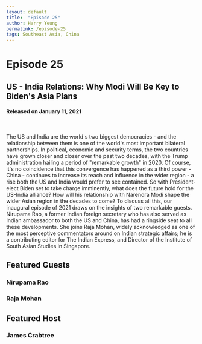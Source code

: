 ```yaml
---
layout: default
title:  "Episode 25"
author: Harry Yeung
permalink: /episode-25
tags: Southeast Asia, China
---
```


<head>
  <meta name="twitter:card" content="summary" />
  <meta name="twitter:site" content="@AsiaMattersPod" />
  <meta name="twitter:title" content="Episode 25 | US - India Relations: Why Modi Will Be Key to Biden's Asia Plans" />
  <meta name="twitter:description" content="The US and India are the world's two biggest democracies - and the relationship between them is one  of the world's most important bilateral partnerships. In political, economic and security terms, the two countries have grown closer and closer over the past two decades, with the Trump administration hailing a period of "remarkable growth" in 2020." />
  <meta name="twitter:image" content="https://user-images.githubusercontent.com/67763587/97117453-1b73b880-16c1-11eb-8dfb-30e8781bf66c.png" />
</head>

# Episode 25
## US - India Relations: Why Modi Will Be Key to Biden's Asia Plans
#### Released on January 11, 2021

<div id="buzzsprout-player-7209880"></div>
<script src="https://www.buzzsprout.com/699187/7209880-us-india-relations-why-modi-will-be-key-to-biden-s-asia-plans.js?container_id=buzzsprout-player-7209880&player=small" type="text/javascript" charset="utf-8"></script>
<br>

The US and India are the world's two biggest democracies - and the relationship between them is one  of the world's most important bilateral partnerships. In political, economic and security terms, the two countries have grown closer and closer over the past two decades, with the Trump administration hailing a period of "remarkable growth" in 2020. Of course, it's no coincidence that this convergence has happened as a third power - China - continues to increase its reach and influence in the wider region - a rise both the US and India would prefer to see contained. So with President-elect Biden set to take charge imminently, what does the future hold for the US-India alliance? How will his relationship with Narendra Modi shape the wider Asian region in the decades to come? To discuss all this, our inaugural episode of 2021 draws on the insights of two remarkable guests. Nirupama Rao, a former Indian foreign secretary who has also served as Indian ambassador to both the US and China, has had a ringside seat to all these developments. She joins Raja Mohan, widely acknowledged as one of the most perceptive commentators around on Indian strategic affairs; he is a contributing editor for The Indian Express, and Director of the Institute of South Asian Studies in Singapore.

## Featured Guests

### Nirupama Rao

### Raja Mohan

## Featured Host

### James Crabtree
